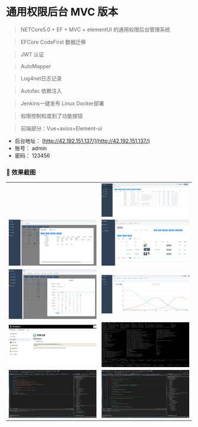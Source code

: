 # 通用权限后台 MVC 版本

> NETCore5.0 + EF + MVC + elementUI 的通用权限后台管理系统 

> EFCore CodeFirst 数据迁移

> JWT 认证

> AutoMapper

> Log4net日志记录

> Autofac 依赖注入

> Jenkins一键发布 Linux Docker部署

> 权限控制粒度到了功能按钮

> 前端部分：Vue+axios+Element-ui


- 后台地址： [http://42.192.151.137/](http://42.192.151.137/)
- 账号： admin
- 密码： 123456

### :tada: 效果截图
<!-- ![An image 1](./imgs/admin_mvc_1.png)
![An image 2](./imgs/admin_mvc_2.png)
![An image 3](./imgs/admin_mvc_3.png)
![An image 4](./imgs/admin_mvc_4.jpg)
![An image 5](./imgs/admin_mvc_5.jpg)
![An image 6](./imgs/admin_mvc_6.png)
![An image 7](./imgs/admin_mvc_7.png)
![An image 8](./imgs/admin_mvc_8.png)
![An image 9](./imgs/admin_mvc_9.png)
![An image 10](./imgs/admin_mvc_10.png) -->

<table>
    <tr>
        <td><img :src="$withBase('/imgs/admin_mvc_1.png')"/></td>
        <td><img src="./imgs/admin_mvc_2.png"/></td>        
    </tr>
    <tr>
        <td><img src="./imgs/admin_mvc_3.png"/></td>
        <td><img src="./imgs/admin_mvc_4.jpg"/></td>        
    </tr>
    <tr>
        <td><img src="./imgs/admin_mvc_5.jpg"/></td>
        <td><img src="./imgs/admin_mvc_6.png"/></td>        
    </tr>
    <tr>
        <td><img src="./imgs/admin_mvc_7.png"/></td>
        <td><img src="./imgs/admin_mvc_8.png"/></td>        
    </tr>
    <tr>
        <td><img src="./imgs/admin_mvc_9.png"/></td>
        <td><img src="./imgs/admin_mvc_10.png"/></td>        
    </tr>
</table>